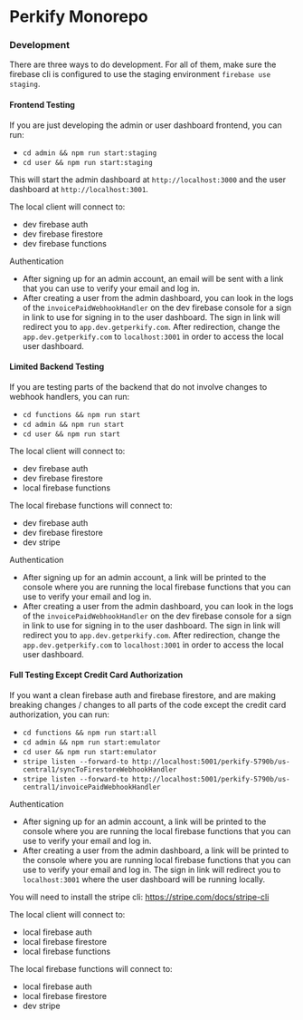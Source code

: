
# Perkify Monorepo

### Development

There are three ways to do development. For all of them, make sure the firebase cli is configured to use the staging environment `firebase use staging`.

#### Frontend Testing

If you are just developing the admin or user dashboard frontend, you can run:
- `cd admin && npm run start:staging`
- `cd user && npm run start:staging`

This will start the admin dashboard at `http://localhost:3000` and the user dashboard at `http://localhost:3001`.

The local client will connect to:
- dev firebase auth
- dev firebase firestore
- dev firebase functions

Authentication
- After signing up for an admin account, an email will be sent with a link that you can use to verify your email and log in.
- After creating a user from the admin dashboard, you can look in the logs of the `invoicePaidWebhookHandler` on the dev firebase console for a sign in link to use for signing in to the user dashboard. The sign in link will redirect you to `app.dev.getperkify.com`. After redirection, change the `app.dev.getperkify.com` to `localhost:3001` in order to access the local user dashboard.

#### Limited Backend Testing

If you are testing parts of the backend that do not involve changes to webhook handlers, you can run:
- `cd functions && npm run start`
- `cd admin && npm run start`
- `cd user && npm run start`


The local client will connect to:
- dev firebase auth
- dev firebase firestore
- local firebase functions

The local firebase functions will connect to:
- dev firebase auth
- dev firebase firestore
- dev stripe

Authentication
- After signing up for an admin account, a link will be printed to the console where you are running the local firebase functions that you can use to verify your email and log in.
- After creating a user from the admin dashboard, you can look in the logs of the `invoicePaidWebhookHandler` on the dev firebase console for a sign in link to use for signing in to the user dashboard. The sign in link will redirect you to `app.dev.getperkify.com`. After redirection, change the `app.dev.getperkify.com` to `localhost:3001` in order to access the local user dashboard.


#### Full Testing Except Credit Card Authorization

If you want a clean firebase auth and firebase firestore, and are making breaking changes / changes to all parts of the code except the credit card authorization, you can run:
- `cd functions && npm run start:all`
- `cd admin && npm run start:emulator`
- `cd user && npm run start:emulator`
- `stripe listen --forward-to http://localhost:5001/perkify-5790b/us-central1/syncToFirestoreWebhookHandler`
- `stripe listen --forward-to http://localhost:5001/perkify-5790b/us-central1/invoicePaidWebhookHandler`


Authentication
- After signing up for an admin account, a link will be printed to the console where you are running the local firebase functions that you can use to verify your email and log in.
- After creating a user from the admin dashboard, a link will be printed to the console where you are running local firebase functions that you can use to verify your email and log in. The sign in link will redirect you to `localhost:3001` where the user dashboard will be running locally.

You will need to install the stripe cli: https://stripe.com/docs/stripe-cli

The local client will connect to:
- local firebase auth
- local firebase firestore
- local firebase functions

The local firebase functions will connect to:
- local firebase auth
- local firebase firestore
- dev stripe
